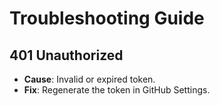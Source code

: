 # Troubleshooting Guide

## 401 Unauthorized
- **Cause**: Invalid or expired token.
- **Fix**: Regenerate the token in GitHub Settings.
